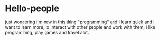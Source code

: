 # Hello-people
just wondering
i'm new in this  thing "programming" and i learn quick and i want to learn more, to interact with other people and work with them, i like programming, play games and travel alot. 
